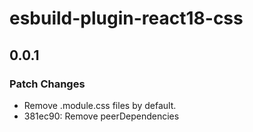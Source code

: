 # esbuild-plugin-react18-css

## 0.0.1

### Patch Changes

- Remove .module.css files by default.
- 381ec90: Remove peerDependencies
